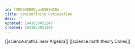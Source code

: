 ```yaml
---
id: fXKOGK0B0Vgum8SEYH2Um
title: Semidefinite Optimzation
desc: ''
updated: 1641836451243
created: 1641835021208
---
```


[[science.math.Linear Algebra]]
[[science.math.theory.Cones]]
